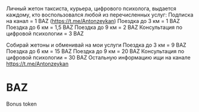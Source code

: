 Личный жетон таксиста, курьера, цифрового психолога,
выдается каждому, кто воспользовался любой 
из перечисленных услуг:
Подписка на канал = 1 BAZ (https://t.me/Antonzeykan)
Поездка до 3 км = 1 BAZ
Поездка до 6 км = 1,5 BAZ
Поездка до 9 км = 2 BAZ
Консультация по цифровой психологии = 3 BAZ

Собирай жетоны и обменивай на мои услуги
Поездка до 3 км = 9 BAZ
Поездка до 6 км = 15 BAZ
Поездка до 9 км = 20 BAZ
Консультация по цифровой психологии = 30 BAZ
Остальную информацию ищи на канале https://t.me/Antonzeykan
# BAZ
Bonus token
